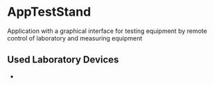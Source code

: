 # AppTestStand

Application with a graphical interface for testing equipment by remote control of laboratory and measuring equipment

## Used Laboratory Devices

- 